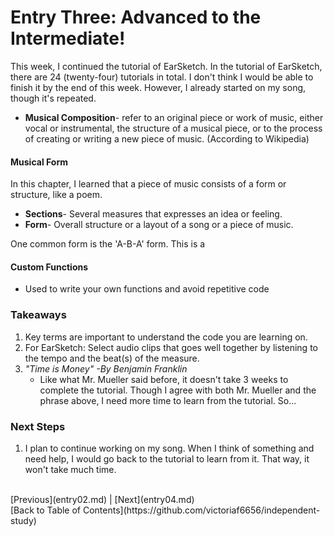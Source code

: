# Entry Three: Advanced to the Intermediate!
This week, I continued the tutorial of EarSketch. In the tutorial of EarSketch, there are 24 (twenty-four)
tutorials in total. I don't think I would be able to finish it by the end of this week. However, I already
started on my song, though it's repeated.

+ **Musical Composition**-  refer to an original piece or work of music, either vocal or instrumental, the 
structure of a musical piece, or to the process of creating or writing a new piece of music. (According 
to Wikipedia)

#### Musical Form
In this chapter, I learned that a piece of music consists of a form or structure, like a poem.
+ **Sections**- Several measures that expresses an idea or feeling.
+ **Form**- Overall structure or a layout of a song or a piece of music. <br>

One common form is the 'A-B-A' form. This is a 


#### Custom Functions
+ Used to write your own functions and avoid repetitive code


### Takeaways
1. Key terms are important to understand the code you are learning on.
2. For EarSketch: Select audio clips that goes well together by listening to the tempo and the beat(s) 
of the measure.
3. *"Time is Money" -By Benjamin Franklin*
    - Like what Mr. Mueller said before, it doesn't take 3 weeks to complete the tutorial. Though I agree
with both Mr. Mueller and the phrase above, I need more time to learn from the tutorial. So...
### Next Steps
1. I plan to continue working on my song. When I think of something and need help, I would go back to the
tutorial to learn from it. That way, it won't take much time.
<br>
[Previous](entry02.md) | [Next](entry04.md) <br>
[Back to Table of Contents](https://github.com/victoriaf6656/independent-study)
